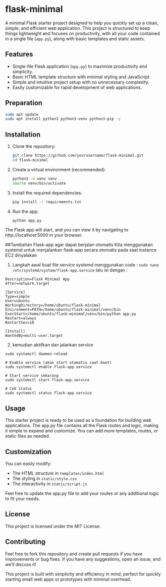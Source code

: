 # flask-minimal

A minimal Flask starter project designed to help you quickly set up a clean, simple, and efficient web application. This project is structured to keep things lightweight and focuses on productivity, with all your code contained in a single file (`app.py`), along with basic templates and static assets.


## Features
- Single-file Flask application (`app.py`) to maximize productivity and simplicity.
- Basic HTML template structure with minimal styling and JavaScript.
- Simple and intuitive project setup with no unnecessary complexity.
- Easily customizable for rapid development of web applications.

## Preparation
```bash
sudo apt update
sudo apt install python3 python3-venv python3-pip -y
```

## Installation

1. Clone the repository:
   ```bash
   git clone https://github.com/yourusername/flask-minimal.git
   cd flask-minimal
   ```

2. Create a virtual environment (recommended):
   ```bash
   python3 -m venv venv
   source venv/bin/activate
   ```

3. Install the required dependencies:
   ```bash
   pip install -r requirements.txt
   ```

4. Run the app:
   ```bash
   python app.py
   ```

The Flask app will start, and you can view it by navigating to http://localhost:5000 in your browser.

##Tambahan Flask-app agar dapat berjalan otomatis
Kita menggunakan systemd untuk menjalankan flask-app secara otomatis pada saat instance EC2 dinyalakan
1. Langkah awal buat file service systemd menggunakan code :
   ``` sudo nano /etc/systemd/system/flask-app.service ```
   lalu isi dengan :
```[Unit]
Description=Flask Minimal App
After=network.target

[Service]
Type=simple
User=ubuntu
WorkingDirectory=/home/ubuntu/flask-minimal
Environment=PATH=/home/ubuntu/flask-minimal/venv/bin
ExecStart=/home/ubuntu/flask-minimal/venv/bin/python app.py
Restart=always
RestartSec=10

[Install]
WantedBy=multi-user.target
```

2. kemudian aktifkan dan jalankan service
```# Reload systemd
sudo systemctl daemon-reload

# Enable service (akan start otomatis saat boot)
sudo systemctl enable flask-app.service

# Start service sekarang
sudo systemctl start flask-app.service

# Cek status
sudo systemctl status flask-app.service
```
   

## Usage

This starter project is ready to be used as a foundation for building web applications. The app.py file contains all the Flask routes and logic, making it simple to expand and customize. You can add more templates, routes, or static files as needed.

## Customization
You can easily modify:

 - The HTML structure in `templates/index.html`
 - The styling in `static/style.css`
 - The interactivity in `static/script.js`

Feel free to update the app.py file to add your routes or any additional logic to fit your needs.

## License
This project is licensed under the MIT License.

## Contributing
Feel free to fork this repository and create pull requests if you have improvements or bug fixes. If you have any suggestions, open an issue, and we’ll discuss it!

This project is built with simplicity and efficiency in mind, perfect for quickly starting small web apps or prototypes with minimal overhead.
